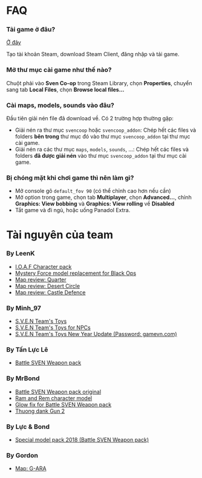 # FAQ

### Tải game ở đâu?

[Ở đây](http://store.steampowered.com/app/225840/Sven_Coop/)

Tạo tài khoản Steam, download Steam Client, đăng nhập và tải game.

### Mở thư mục cài game như thế nào?

Chuột phải vào **Sven Co-op** trong Steam Library, chọn **Properties**, chuyển sang tab **Local Files**, chọn **Browse local files...**

### Cài maps, models, sounds vào đâu?

Đầu tiên giải nén file đã download về. Có 2 trường hợp thường gặp:

- Giải nén ra thư mục `svencoop` hoặc `svencoop_addon`: Chép hết các files và folders **bên trong** thư mục đó vào thư mục `svencoop_addon` tại thư mục cài game.
- Giải nén ra các thư mục `maps`, `models`, `sounds`, ...: Chép hết các files và folders **đã được giải nén** vào thư mục `svencoop_addon` tại thư mục cài game.

### Bị chóng mặt khi chơi game thì nên làm gì?

- Mở console gõ `default_fov 90` (có thể chỉnh cao hơn nếu cần)
- Mở option trong game, chọn tab **Multiplayer**, chọn **Advanced...**, chỉnh **Graphics: View bobbing** và **Graphics: View rolling** về **Disabled**
- Tắt game và đi ngủ, hoặc uống Panadol Extra.

# Tài nguyên của team

### By LeenK

- [I.O.A.F Character pack](http://www.mediafire.com/file/njs15vn6yppympw/I.O.A.F+Character+Pack+V2.zip)
- [Mystery Force model replacement for Black Ops](http://www.mediafire.com/file/56e8d2i7qprprd0/Mystery+Force+Model.zip)
- [Map review: Quarter](https://gist.github.com/kungfulon/492b07e887c5ef8444440f66af0899de)
- [Map review: Desert Circle](https://gist.github.com/kungfulon/296d706f256be3ae62a6b88204b0eae2)
- [Map review: Castle Defence](https://gist.github.com/kungfulon/391b6366c68e27eb33f5859d70dbf7ff)

### By Minh_97

- [S.V.E.N Team's Toys](http://www.mediafire.com/file/leg86z0aoncm225/S.V.E.N%27s+Toys+Updated+-+Full+Pack.zip)
- [S.V.E.N Team's Toys for NPCs](http://www.mediafire.com/file/xjl45q94c00b5tj/Optional+-+NPCs.zip)
- [S.V.E.N Team's Toys New Year Update (Password: gamevn.com)](http://www.mediafire.com/file/jia173dx8wij2u5/S%27s+Toys_NEW+YEAR+Update.zip)

### By Tấn Lực Lê

- [Battle SVEN Weapon pack](http://www.mediafire.com/file/lpaojbifl5u99cv/BattleSven_final.rar)

### By MrBond

- [Battle SVEN Weapon pack original](http://www.mediafire.com/file/zfuzcwm50bap9i0/BattleSven.rar)
- [Ram and Rem character model](http://www.mediafire.com/download/2lltzj5q6di6bix/Ram+and+Rem.rar)
- [Glow fix for Battle SVEN Weapon pack](http://www.mediafire.com/file/uov7g5vhlu9m3fl/glow_fix%5D.zip)
- [Thuong dank Gun 2](https://drive.google.com/file/d/1jU-WtBmpAxN2tpMlTYp7Li4ht2_5o0w0/view?usp=sharing)

### By Lực & Bond

- [Special model pack 2018 (Battle SVEN Weapon pack)](https://www.facebook.com/groups/511698742226267/permalink/1758182964244499/)

### By Gordon

- [Map: G-ARA](http://scmapdb.com/map:g-ara)
